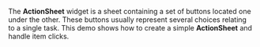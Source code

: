 The **ActionSheet** widget is&nbsp;a&nbsp;sheet containing a&nbsp;set of&nbsp;buttons located one under the other. These buttons usually represent several choices relating to&nbsp;a&nbsp;single task. This demo shows how to&nbsp;create a&nbsp;simple **ActionSheet** and handle item clicks.